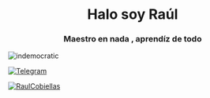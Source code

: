 <h1 align="center">Halo soy Raúl</h1>
<h3 align="center">Maestro en nada , aprendíz de todo</h3>

<p align="left"> <img src="https://komarev.com/ghpvc/?username=indemocratic&label=Profile%20views&color=0e75b6&style=flat" alt="indemocratic" /> </p>


<a href="https://t.me/RunRunCode"><img alt="Telegram" src="https://img.shields.io/badge/Run Code-2CA5E0?style=for-the-badge&logo=telegram&logoColor=white"/></a>

<p align="left"> <a href="https://github.com/ryo-ma/github-profile-trophy"><img src="https://github-profile-trophy.vercel.app/?username=RaulCobiellas&row=2&column=3&theme=juicyfresh" alt="RaulCobiellas" /></a> </p>



